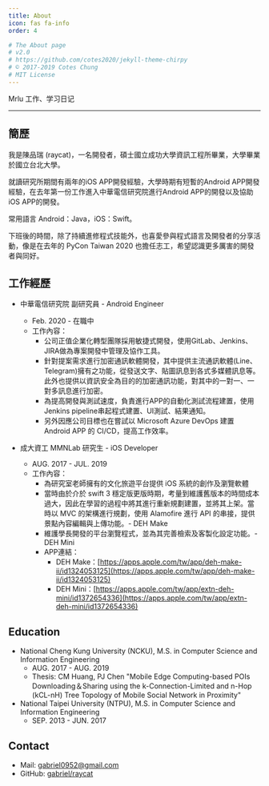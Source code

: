 ```yaml
---
title: About
icon: fas fa-info
order: 4

# The About page
# v2.0
# https://github.com/cotes2020/jekyll-theme-chirpy
# © 2017-2019 Cotes Chung
# MIT License
---
```


Mrlu 工作、学习日记

---

## 簡歷

我是陳品瑞 (raycat)，一名開發者，碩士國立成功大學資訊工程所畢業，大學畢業於國立台北大學。

就讀研究所期間有兩年的iOS APP開發經驗，大學時期有短暫的Android APP開發經驗，在去年第一份工作進入中華電信研究院進行Android APP的開發以及協助iOS APP的開發。

常用語言 Android：Java，iOS：Swift。

下班後的時間，除了持續進修程式技能外，也喜愛參與程式語言及開發者的分享活動，像是在去年的 PyCon Taiwan 2020 也擔任志工，希望認識更多厲害的開發者與同好。

## 工作經歷
- 中華電信研究院 副研究員 - Android Engineer
    - Feb. 2020 - 在職中
    - 工作內容：
        - 公司正值企業化轉型團隊採用敏捷式開發，使用GitLab、Jenkins、JIRA做為專案開發中管理及協作工具。
        - 針對提案需求進行加密通訊軟體開發，其中提供主流通訊軟體(Line、Telegram)擁有之功能，從發送文字、貼圖訊息到各式多媒體訊息等。此外也提供以資訊安全為目的的加密通訊功能，對其中的一對一、一對多訊息進行加密。
        - 為提高開發與測試速度，負責進行APP的自動化測試流程建置，使用Jenkins pipeline串起程式建置、UI測試、結果通知。
        - 另外因應公司目標也在嘗試以 Microsoft Azure DevOps 建置 Android APP 的 CI/CD，提高工作效率。


- 成大資工 MMNLab 研究生 - iOS Developer
    - AUG. 2017 - JUL. 2019
    - 工作內容：
        - 為研究室老師擁有的文化旅遊平台提供 iOS 系統的創作及瀏覽軟體
        - 當時由於介於 swift 3 穩定版更版時期，考量到維護舊版本的時間成本過大，因此在學習的過程中將其進行重新規劃建置，並將其上架。當時以 MVC 的架構進行規劃，使用 Alamofire 進行 API 的串接，提供景點內容編輯與上傳功能。- DEH Make
        - 維護學長開發的平台瀏覽程式，並為其完善檢索及客製化設定功能。- DEH Mini
        - APP連結：
            - DEH Make：[https://apps.apple.com/tw/app/deh-make-ii/id1324053125](https://apps.apple.com/tw/app/deh-make-ii/id1324053125)
            - DEH Mini：[https://apps.apple.com/tw/app/extn-deh-mini/id1372654336](https://apps.apple.com/tw/app/extn-deh-mini/id1372654336)


## Education
- National Cheng Kung University (NCKU), M.S. in Computer Science and Information Engineering
    - AUG. 2017 - AUG. 2019
    - Thesis: CM Huang, PJ Chen "Mobile Edge Computing-based POIs Downloading＆Sharing using the k-Connection-Limited and n-Hop (kCL-nH) Tree Topology of Mobile Social Network in Proximity"
- National Taipei University (NTPU), M.S. in Computer Science and Information Engineering
    - SEP. 2013 - JUN. 2017
  
## Contact
- Mail: gabriel0952@gmail.com
- GitHub: [gabriel/raycat](https://github.com/gabriel0952)
